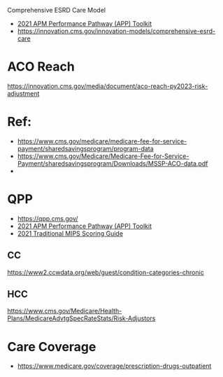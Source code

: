 Comprehensive ESRD Care Model
- [2021 APM Performance Pathway (APP) Toolkit](https://qpp-cm-prod-content.s3.amazonaws.com/uploads/1495/2021%20APM%20Performance%20Pathway%20%28APP%29%20Toolkit.zip)
- https://innovation.cms.gov/innovation-models/comprehensive-esrd-care


# ACO Reach
https://innovation.cms.gov/media/document/aco-reach-py2023-risk-adjustment


# Ref: 
- https://www.cms.gov/medicare/medicare-fee-for-service-payment/sharedsavingsprogram/program-data  
- https://www.cms.gov/Medicare/Medicare-Fee-for-Service-Payment/sharedsavingsprogram/Downloads/MSSP-ACO-data.pdf  
- 
# QPP
- https://qpp.cms.gov/
- [2021 APM Performance Pathway (APP) Toolkit](https://qpp-cm-prod-content.s3.amazonaws.com/uploads/1495/2021%20APM%20Performance%20Pathway%20%28APP%29%20Toolkit.zip)
- [2021 Traditional MIPS Scoring Guide](https://urldefense.com/v3/__https:/qpp-cm-prod-content.s3.amazonaws.com/uploads/1527/2021*20Traditional*20MIPS*20Scoring*20Guide.pdf__;JSUlJQ!!HhhKMSGjjQV-!r8oRqJlnnwd0PQ3DCA3xkByueR3VP00eMF38CDx27JBsCD_icjAsh7cgU0bk8gz2GA$)


## CC 
https://www2.ccwdata.org/web/guest/condition-categories-chronic

## HCC
https://www.cms.gov/Medicare/Health-Plans/MedicareAdvtgSpecRateStats/Risk-Adjustors  

# Care Coverage  
- https://www.medicare.gov/coverage/prescription-drugs-outpatient
